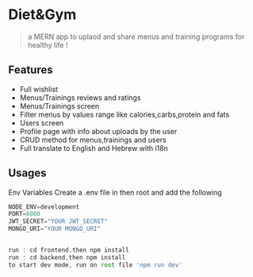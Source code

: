 # Diet&Gym

> a MERN app to uplaod and share menus and training programs for healthy life !


## Features

- Full wishlist
- Menus/Trainings reviews and ratings
- Menus/Trainings screen
- Filter menus by values range like calories,carbs,protein and fats
- Users screen
- Profile page with info about uploads by the user
- CRUD method for menus,trainings and users
- Full translate to English and Hebrew with i18n
## Usages

Env Variables
Create a .env file in then root and add the following


```javascript
NODE_ENV=development
PORT=8000
JWT_SECRET="YOUR JWT_SECRET"
MONGO_URI="YOUR MONGO_URI"


```
```javascript

run : cd frontend,then npm install
run : cd backend,then npm install
to start dev mode, run on root file 'npm run dev'

```

